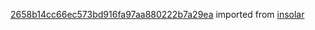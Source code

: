 [2658b14cc66ec573bd916fa97aa880222b7a29ea](https://github.com/insolar/insolar/commit/2658b14cc66ec573bd916fa97aa880222b7a29ea) imported from [insolar](https://github.com/insolar/insolar)

